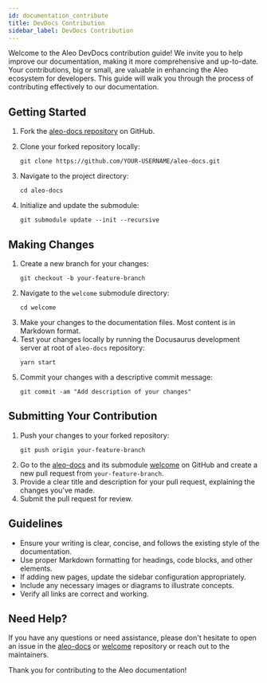 ```yaml
---
id: documentation_contribute
title: DevDocs Contribution
sidebar_label: DevDocs Contribution
---
```

<!-- markdown-link-check-disable -->
Welcome to the Aleo DevDocs contribution guide! We invite you to help improve our documentation, making it more comprehensive and up-to-date. Your contributions, big or small, are valuable in enhancing the Aleo ecosystem for developers. This guide will walk you through the process of contributing effectively to our documentation.

## Getting Started

1. Fork the [aleo-docs repository](https://github.com/AleoNet/aleo-docs) on GitHub.

2. Clone your forked repository locally:
   ```
   git clone https://github.com/YOUR-USERNAME/aleo-docs.git
   ```
3. Navigate to the project directory:
   ```
   cd aleo-docs
   ```
4. Initialize and update the submodule:
   ```
   git submodule update --init --recursive
   ```

## Making Changes

1. Create a new branch for your changes:
   ```
   git checkout -b your-feature-branch
   ```
2. Navigate to the `welcome` submodule directory:
   ```
   cd welcome
   ```
3. Make your changes to the documentation files. Most content is in Markdown format.
4. Test your changes locally by running the Docusaurus development server at root of `aleo-docs` repository:
   ```
   yarn start
   ```
5. Commit your changes with a descriptive commit message:
   ```
   git commit -am "Add description of your changes"
   ```

## Submitting Your Contribution

1. Push your changes to your forked repository:
   ```
   git push origin your-feature-branch
   ```
2. Go to the [aleo-docs](https://github.com/AleoNet/aleo-docs) and its submodule [welcome](https://github.com/AleoNet/welcome) on GitHub and create a new pull request from `your-feature-branch`.
3. Provide a clear title and description for your pull request, explaining the changes you've made.
4. Submit the pull request for review.

## Guidelines

- Ensure your writing is clear, concise, and follows the existing style of the documentation.
- Use proper Markdown formatting for headings, code blocks, and other elements.
- If adding new pages, update the sidebar configuration appropriately.
- Include any necessary images or diagrams to illustrate concepts.
- Verify all links are correct and working.

## Need Help?

If you have any questions or need assistance, please don't hesitate to open an issue in the [aleo-docs](https://github.com/AleoNet/aleo-docs) or [welcome](https://github.com/AleoNet/welcome) repository or reach out to the maintainers.

Thank you for contributing to the Aleo documentation!
<!-- markdown-link-check-enable -->